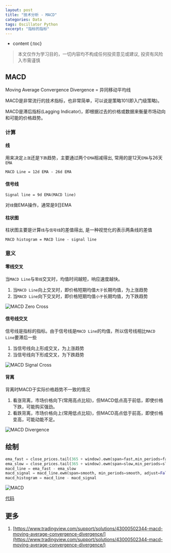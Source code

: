 ```yaml
---
layout: post
title: "技术分析 - MACD"
categories: Data
tags: Oscillator Python
excerpt: "指标的指标"
---
```


* content
{:toc}

> 本文仅作为学习目的，一切内容均不构成任何投资意见或建议, 投资有风险入市需谨慎

## MACD

Moving Average Convergence Divergence = 异同移动平均线

MACD是非常流行的技术指标，也非常简单，可以说是策略101(即入门级策略)。

MACD是滞后指标(Lagging Indicator)，即根据过去的价格或数据来衡量市场动向和可能的价格趋势。

### 计算

#### 线

用来决定`上涨`还是`下跌`趋势，主要通过两个`EMA`相减得出, 常用的是12天`EMA`与26天`EMA`

```
MACD Line = 12d EMA - 26d EMA
```

#### 信号线

```
Signal line = 9d EMA(MACD line)
```

对`线`做EMA操作，通常是9日EMA

#### 柱状图

柱状图主要是计算`线`与`信号线`的差值得出, 是一种视觉化的表示两条线的差值

```
MACD histogram = MACD line - signal line
```

### 意义

#### 零线交叉

当`MACD Line`与`零线`交叉时，均值时间越短，响应速度越快。

1. 当`MACD Line`向上交叉时，即价格短期均值`大于`长期均值，为上涨趋势
2. 当`MACD Line`向下交叉时，即价格短期均值`小于`长期均值，为下跌趋势

![MACD Zero Cross]({{site.static}}/images/investment-macd-zero-cross.png)

#### 信号线交叉

信号线是指标的指标。由于信号线是`MACD Line`的均值，所以信号线相比`MACD Line`要滞后一些

1. 当信号线向上形成交叉，为上涨趋势
2. 当信号线向下形成交叉，为下跌趋势

![MACD Signal Cross]({{site.static}}/images/investment-macd-signal-cross.png)

#### 背离

背离时MACD于实际价格趋势不一致的情况

1. 看涨背离，市场价格向下(常用高点比较)，但MACD低点高于前低，即使价格下跌，可能购买强劲。
2. 看跌背离，市场价格向上(常用低点比较)，但MACD高点低于前高，即使价格变高，可能动能不足。

![MACD Divergence]({{site.static}}/images/investment-macd-bearish-divergence.png)

## 绘制

```python
ema_fast = close_prices.tail(365 + window).ewm(span=fast,min_periods=fast,adjust=False,ignore_na=False).mean()
ema_slow = close_prices.tail(365 + window).ewm(span=slow,min_periods=slow,adjust=False,ignore_na=False).mean()
macd_line = ema_fast - ema_slow
macd_signal = macd_line.ewm(span=smooth, min_periods=smooth, adjust=False, ignore_na=False).mean()
macd_histogram = macd_line - macd_signal
```

![MACD]({{site.static}}/images/investment-lesson-04.png)

[代码](https://github.com/geemaple/learning/blob/main/learn_analysis/lesson-04-macd.py)

## 更多

1. [https://www.tradingview.com/support/solutions/43000502344-macd-moving-average-convergence-divergence/](https://www.tradingview.com/support/solutions/43000502344-macd-moving-average-convergence-divergence/)